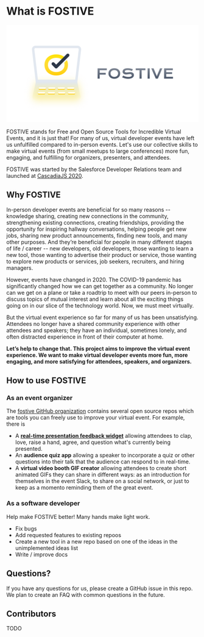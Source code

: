 # What is FOSTIVE

![FOSTIVE header image](images/logotype-horizontal.png)

FOSTIVE stands for Free and Open Source Tools for Incredible Virtual Events, and it is just that! For many of us, virtual developer events have left us unfulfilled compared to in-person events. Let's use our collective skills to make virtual events (from small meetups to large conferences) more fun, engaging, and fulfilling for organizers, presenters, and attendees.

FOSTIVE was started by the Salesforce Developer Relations team and launched at [CascadiaJS 2020](https://2020.cascadiajs.com).

## Why FOSTIVE

In-person developer events are beneficial for so many reasons -- knowledge sharing, creating new connections in the community, strengthening existing connections, creating friendships, providing the opportunity for inspiring hallway conversations, helping people get new jobs, sharing new product announcements, finding new tools, and many other purposes. And they’re beneficial for people in many different stages of life / career -- new developers, old developers, those wanting to learn a new tool, those wanting to advertise their product or service, those wanting to explore new products or services, job seekers, recruiters, and hiring managers.

However, events have changed in 2020. The COVID-19 pandemic has significantly changed how we can get together as a community. No longer can we get on a plane or take a roadtrip to meet with our peers in-person to discuss topics of mutual interest and learn about all the exciting things going on in our slice of the technology world. Now, we must meet virtually.

But the virtual event experience so far for many of us has been unsatisfying. Attendees no longer have a shared community experience with other attendees and speakers; they have an individual, sometimes lonely, and often distracted experience in front of their computer at home.

**Let’s help to change that. This project aims to improve the virtual event experience. We want to make virtual developer events more fun, more engaging, and more satisfying for attendees, speakers, and organizers.**

## How to use FOSTIVE

### As an event organizer

The [fostive GitHub organization](https://www.github.com/fostive) contains several open source repos which are tools  you can freely use to improve your virtual event. For example, there is

* A [**real-time presentation feedback widget**](https://github.com/fostive/emote-server) allowing attendees to clap, love, raise a hand, agree, and question what's currently being presented.
* An **audience quiz app** allowing a speaker to incorporate a quiz or other questions into their talk that the audience can respond to in real-time.
* A **virtual video booth GIF creator** allowing attendees to create short animated GIFs they can share in different ways: as an introduction for themselves in the event Slack, to share on a social network, or just to keep as a momento reminding them of the great event.

### As a software developer

Help make FOSTIVE better! Many hands make light work.

* Fix bugs
* Add requested features to existing repoos
* Create a new tool in a new repo based on one of the ideas in the unimplemented ideas list
* Write / improve docs

## Questions?

If you have any questions for us, please create a GitHub issue in this repo. We plan to create an FAQ with common questions in the future.

## Contributors

TODO
